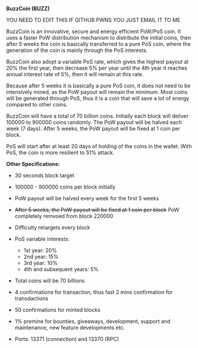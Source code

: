 **BuzzCoin (BUZZ)**

YOU NEED TO EDIT THIS IF GITHUB PWNS YOU JUST EMAIL IT TO ME

BuzzCoin is an innovative, secure and energy efficient PoW/PoS coin. It uses a faster PoW distribution mechanism to distribute the initial coins, then after 5 weeks the coin is basically transferred to a pure PoS coin, where the generation of the coin is mainly through the PoS interests.

BuzzCoin also adopt a variable PoS rate, which gives the highest payout at 20% the first year, then decrease 5% per year until the 4th year it reaches annual interest rate of 5%, then it will remain at this rate.

Because after 5 weeks it is basically a pure PoS coin, it does not need to be intensively mined, as the PoW payout will remain the minimum. Most coins will be generated through PoS, thus it is a coin that will save a lot of energy compared to other coins.

BuzzCoin will have a total of 70 billion coins. Initially each block will deliver 100000 to 900000 coins randomly. The PoW payout will be halved each week (7 days). After 5 weeks, the PoW payout will be fixed at 1 coin per block.

PoS will start after at least 20 days of holding of the coins in the wallet. With PoS, the coin is more resilient to 51% attack. 

**Other Specifications:**

- 30 seconds block target
- 100000 - 900000 coins per block initially
- PoW payout will be halved every week for the first 5 weeks
- ~~After 5 weeks, the PoW payout will be fixed at 1 coin per block~~ PoW completely remvoed from block 220000
- Difficulty retargets every block 
- PoS variable interests:
	- 1st year: 20%
	- 2nd year: 15%
	- 3rd year: 10%
	- 4th and subsequent years: 5%
- Total coins will be 70 billions
- 4 confirmations for transaction, thus fast 2 mins confirmation for transdactions
- 50 confirmations for minted blocks
- 1% premine for bounties, giveaways, development, support and maintenance, new feature developments etc.

- Ports: 13371 (connection) and 13370 (RPC)

